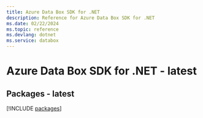 ```yaml
---
title: Azure Data Box SDK for .NET
description: Reference for Azure Data Box SDK for .NET
ms.date: 02/22/2024
ms.topic: reference
ms.devlang: dotnet
ms.service: databox
---
```

# Azure Data Box SDK for .NET - latest
## Packages - latest
[!INCLUDE [packages](data-box-index.md)]